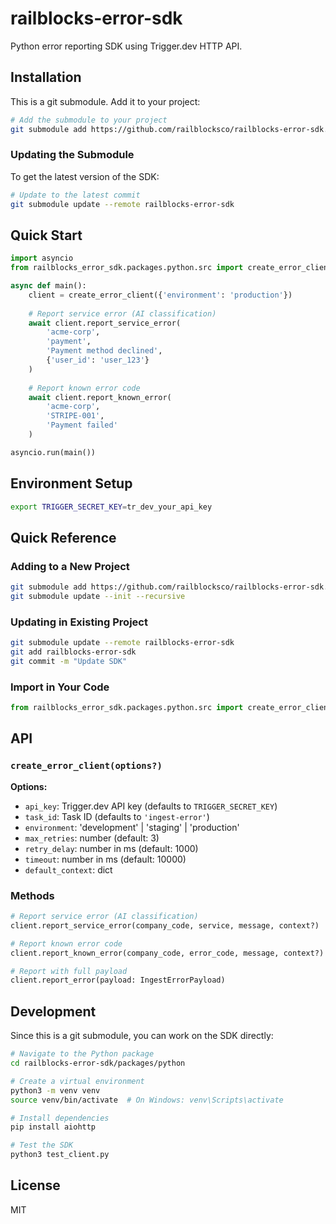 # railblocks-error-sdk

Python error reporting SDK using Trigger.dev HTTP API.

## Installation

This is a git submodule. Add it to your project:

```bash
# Add the submodule to your project
git submodule add https://github.com/railblocksco/railblocks-error-sdk.git
```

### Updating the Submodule

To get the latest version of the SDK:

```bash
# Update to the latest commit
git submodule update --remote railblocks-error-sdk
```

## Quick Start

```python
import asyncio
from railblocks_error_sdk.packages.python.src import create_error_client

async def main():
    client = create_error_client({'environment': 'production'})
    
    # Report service error (AI classification)
    await client.report_service_error(
        'acme-corp',
        'payment',
        'Payment method declined',
        {'user_id': 'user_123'}
    )
    
    # Report known error code
    await client.report_known_error(
        'acme-corp',
        'STRIPE-001',
        'Payment failed'
    )

asyncio.run(main())
```

## Environment Setup

```bash
export TRIGGER_SECRET_KEY=tr_dev_your_api_key
```

## Quick Reference

### Adding to a New Project
```bash
git submodule add https://github.com/railblocksco/railblocks-error-sdk.git
git submodule update --init --recursive
```

### Updating in Existing Project
```bash
git submodule update --remote railblocks-error-sdk
git add railblocks-error-sdk
git commit -m "Update SDK"
```

### Import in Your Code
```python
from railblocks_error_sdk.packages.python.src import create_error_client
```

## API

### `create_error_client(options?)`

**Options:**
- `api_key`: Trigger.dev API key (defaults to `TRIGGER_SECRET_KEY`)
- `task_id`: Task ID (defaults to `'ingest-error'`)
- `environment`: 'development' | 'staging' | 'production'
- `max_retries`: number (default: 3)
- `retry_delay`: number in ms (default: 1000)
- `timeout`: number in ms (default: 10000)
- `default_context`: dict

### Methods

```python
# Report service error (AI classification)
client.report_service_error(company_code, service, message, context?)

# Report known error code
client.report_known_error(company_code, error_code, message, context?)

# Report with full payload
client.report_error(payload: IngestErrorPayload)
```

## Development

Since this is a git submodule, you can work on the SDK directly:

```bash
# Navigate to the Python package
cd railblocks-error-sdk/packages/python

# Create a virtual environment
python3 -m venv venv
source venv/bin/activate  # On Windows: venv\Scripts\activate

# Install dependencies
pip install aiohttp

# Test the SDK
python3 test_client.py
```

## License

MIT 